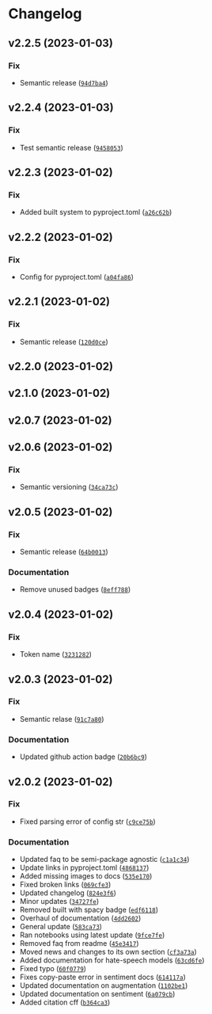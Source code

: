 # Changelog

<!--next-version-placeholder-->

## v2.2.5 (2023-01-03)
### Fix
* Semantic release ([`94d7ba4`](https://github.com/centre-for-humanities-computing/DaCy/commit/94d7ba49d24fbd373271489e80839514e9c060fe))

## v2.2.4 (2023-01-03)
### Fix
* Test semantic release ([`9458053`](https://github.com/centre-for-humanities-computing/DaCy/commit/9458053d51a00b50988c2a1c6d826a5965d0d9f3))

## v2.2.3 (2023-01-02)
### Fix
* Added built system to pyproject.toml ([`a26c62b`](https://github.com/centre-for-humanities-computing/DaCy/commit/a26c62b0d399e66238737a24284fd5d726b2ff88))

## v2.2.2 (2023-01-02)
### Fix
* Config for pyproject.toml ([`a04fa86`](https://github.com/centre-for-humanities-computing/DaCy/commit/a04fa864bad2a5d53df472e9281f13f1dd12391e))

## v2.2.1 (2023-01-02)
### Fix
* Semantic release ([`120d0ce`](https://github.com/centre-for-humanities-computing/DaCy/commit/120d0ce8b03a01568368f6df517d255dfb1ae0d8))

## v2.2.0 (2023-01-02)


## v2.1.0 (2023-01-02)


## v2.0.7 (2023-01-02)


## v2.0.6 (2023-01-02)
### Fix
* Semantic versioning ([`34ca73c`](https://github.com/centre-for-humanities-computing/DaCy/commit/34ca73c0092c8c394a5a1916084fb822e48bbdf4))

## v2.0.5 (2023-01-02)
### Fix
* Semantic release ([`64b0013`](https://github.com/centre-for-humanities-computing/DaCy/commit/64b00130501264215bab54f4e71affc4d6fd7671))

### Documentation
* Remove unused badges ([`8eff788`](https://github.com/centre-for-humanities-computing/DaCy/commit/8eff7889b4e2cc6e390e596be457e82e8f43afab))

## v2.0.4 (2023-01-02)
### Fix
* Token name ([`3231282`](https://github.com/centre-for-humanities-computing/DaCy/commit/3231282eea2dd571c7ef98f808afd5d65ec56c7d))

## v2.0.3 (2023-01-02)
### Fix
* Semantic relase ([`91c7a80`](https://github.com/centre-for-humanities-computing/DaCy/commit/91c7a80dbf74d3b3f66d8a33b16cdfb06f252933))

### Documentation
* Updated github action badge ([`20b6bc9`](https://github.com/centre-for-humanities-computing/DaCy/commit/20b6bc9ca481232220e9b6b2d35683d17bb51889))

## v2.0.2 (2023-01-02)
### Fix
* Fixed parsing error of config str ([`c9ce75b`](https://github.com/centre-for-humanities-computing/DaCy/commit/c9ce75bc4db3cde60f127b463ea6b6bdc1507bf4))

### Documentation
* Updated faq to be semi-package agnostic ([`c1a1c34`](https://github.com/centre-for-humanities-computing/DaCy/commit/c1a1c34d6fd08d243d19dbf78228852878e3d6c3))
* Update links in pyproject.toml ([`4868137`](https://github.com/centre-for-humanities-computing/DaCy/commit/486813788741d894112b5422bbd1d033c522fac5))
* Added missing images to docs ([`535e170`](https://github.com/centre-for-humanities-computing/DaCy/commit/535e17081f080cffad5c104bbff4e771b5053516))
* Fixed broken links ([`069cfe3`](https://github.com/centre-for-humanities-computing/DaCy/commit/069cfe3e793d6bad6be9bed22e86c122a17b4b8e))
* Updated changelog ([`824e3f6`](https://github.com/centre-for-humanities-computing/DaCy/commit/824e3f636ea9d9515909c6bae4211427fdd29855))
* Minor updates ([`34727fe`](https://github.com/centre-for-humanities-computing/DaCy/commit/34727fe086af6f7dfecc8e07d74b029b525575b4))
* Removed built with spacy badge ([`edf6118`](https://github.com/centre-for-humanities-computing/DaCy/commit/edf6118f7121ba6e729a37f4818237c8c384bf14))
* Overhaul of documentation ([`4dd2602`](https://github.com/centre-for-humanities-computing/DaCy/commit/4dd2602b04a9284037c83db6d7f25dbfbea88a17))
* General update ([`583ca73`](https://github.com/centre-for-humanities-computing/DaCy/commit/583ca7348d468badc232083ad17e1fdb21021001))
* Ran notebooks using latest update ([`9fce7fe`](https://github.com/centre-for-humanities-computing/DaCy/commit/9fce7febc0a434a2a6baaf2227741de331c63239))
* Removed faq from readme ([`45e3417`](https://github.com/centre-for-humanities-computing/DaCy/commit/45e341705f3129b8f53fd9cb9b7525bd5d40d44d))
* Moved news and changes to its own section ([`cf3a73a`](https://github.com/centre-for-humanities-computing/DaCy/commit/cf3a73af86cbe2d6aeec040125be394ee30b627e))
* Added documentation for hate-speech models ([`63cd6fe`](https://github.com/centre-for-humanities-computing/DaCy/commit/63cd6fe6fd52a63df431e62bb1672e91b9c9c2f3))
* Fixed typo ([`60f0779`](https://github.com/centre-for-humanities-computing/DaCy/commit/60f0779f74021b86b8ab584fe4137fba3314b7f6))
* Fixes copy-paste error in sentiment docs ([`614117a`](https://github.com/centre-for-humanities-computing/DaCy/commit/614117af65c0b863d4390fd3c4ea573827dfb28c))
* Updated documentation on augmentation ([`1102be1`](https://github.com/centre-for-humanities-computing/DaCy/commit/1102be18fb6d822f883ef9eb695871386215e2df))
* Updated documentation on sentiment ([`6a079cb`](https://github.com/centre-for-humanities-computing/DaCy/commit/6a079cb3e40a785bb24e39936469c3753b157a69))
* Added citation cff ([`b364ca3`](https://github.com/centre-for-humanities-computing/DaCy/commit/b364ca36075e524e6ea4c11984ada43d726cad04))
